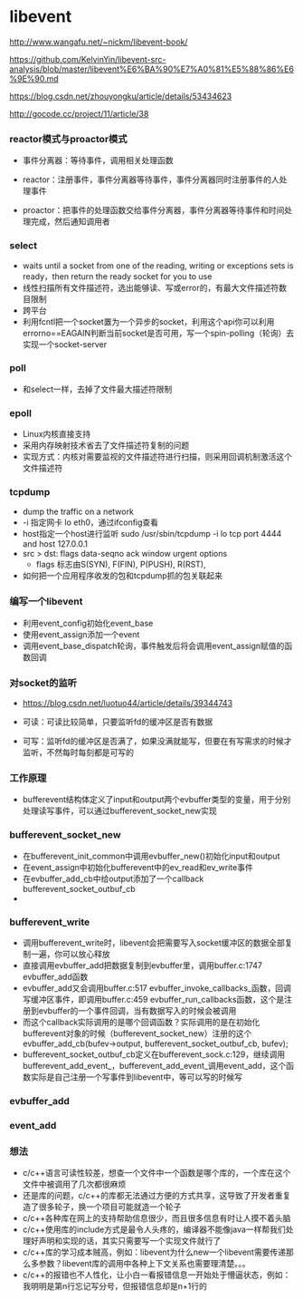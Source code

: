 # libevent

http://www.wangafu.net/~nickm/libevent-book/

https://github.com/KelvinYin/libevent-src-analysis/blob/master/libevent%E6%BA%90%E7%A0%81%E5%88%86%E6%9E%90.md

https://blog.csdn.net/zhouyongku/article/details/53434623

http://gocode.cc/project/11/article/38

### reactor模式与proactor模式

- 事件分离器：等待事件，调用相关处理函数

- reactor：注册事件，事件分离器等待事件，事件分离器同时注册事件的人处理事件
- proactor：把事件的处理函数交给事件分离器，事件分离器等待事件和时间处理完成，然后通知调用者

### select

- waits until a socket from one of the reading, writing or exceptions sets is ready，then return the ready socket for you to use
- 线性扫描所有文件描述符，选出能够读、写或error的，有最大文件描述符数目限制
- 跨平台
- 利用fcntl把一个socket置为一个异步的socket，利用这个api你可以利用errorno==EAGAIN判断当前socket是否可用，写一个spin-polling（轮询）去实现一个socket-server

### poll

- 和select一样，去掉了文件最大描述符限制

### epoll

- Linux内核直接支持
- 采用内存映射技术省去了文件描述符复制的问题
- 实现方式：内核对需要监视的文件描述符进行扫描，则采用回调机制激活这个文件描述符

### tcpdump

- dump the traffic on a network
- -i 指定网卡 lo eth0，通过ifconfig查看
- host指定一个host进行监听 sudo /usr/sbin/tcpdump -i lo tcp port 4444 and host 127.0.0.1
- src > dst: flags data-seqno ack window urgent options
  -  flags 标志由S(SYN), F(FIN), P(PUSH), R(RST),
- 如何把一个应用程序收发的包和tcpdump抓的包关联起来

### 编写一个libevent

- 利用event_config初始化event_base
- 使用event_assign添加一个event
- 调用event_base_dispatch轮询，事件触发后将会调用event_assign赋值的函数回调

### 对socket的监听

- https://blog.csdn.net/luotuo44/article/details/39344743

- 可读：可读比较简单，只要监听fd的缓冲区是否有数据
- 可写：监听fd的缓冲区是否满了，如果没满就能写，但要在有写需求的时候才监听，不然每时每刻都是可写的

### 工作原理

- bufferevent结构体定义了input和output两个evbuffer类型的变量，用于分别处理读写事件，可以通过bufferevent_socket_new实现

### bufferevent_socket_new

- 在bufferevent_init_common中调用evbuffer_new()初始化input和output
- 在event_assign中初始化bufferevent中的ev_read和ev_write事件
- 在evbuffer_add_cb中给output添加了一个callback bufferevent_socket_outbuf_cb
- 

### bufferevent_write

- 调用bufferevent_write时，libevent会把需要写入socket缓冲区的数据全部复制一遍，你可以放心释放
- 直接调用evbuffer_add把数据复制到evbuffer里，调用buffer.c:1747 evbuffer_add函数
- evbuffer_add又会调用buffer.c:517 evbuffer_invoke_callbacks_函数，回调写缓冲区事件，即调用buffer.c:459 evbuffer_run_callbacks函数，这个是注册到evbuffer的一个事件回调，当有数据写入的时候会被调用
- 而这个callback实际调用的是哪个回调函数？实际调用的是在初始化bufferevent对象的时候（bufferevent_socket_new）注册的这个evbuffer_add_cb(bufev->output, bufferevent_socket_outbuf_cb, bufev);
- bufferevent_socket_outbuf_cb定义在bufferevent_sock.c:129，继续调用bufferevent_add_event_，bufferevent_add_event\_调用event_add，这个函数实际是自己注册一个写事件到libevent中，等可以写的时候写

### evbuffer_add

### event_add

### 想法

- c/c++语言可读性较差，想查一个文件中一个函数是哪个库的，一个库在这个文件中被调用了几次都很麻烦
- 还是库的问题，c/c++的库都无法通过方便的方式共享，这导致了开发者重复造了很多轮子，换一个项目可能就造一个轮子
- c/c++各种库在网上的支持帮助信息很少，而且很多信息有时让人摸不着头脑
- c/c++使用库的include方式是最令人头疼的，编译器不能像java一样帮我们处理好声明和实现的话，其实只需要写一个实现文件就行了
- c/c++库的学习成本贼高，例如：libevent为什么new一个libevent需要传递那么多参数？libevent库的调用中各种上下文关系也需要理清楚。。。
- c/c++的报错也不人性化，让小白一看报错信息一开始处于懵逼状态，例如：我明明是第n行忘记写分号，但报错信息却是n+1行的